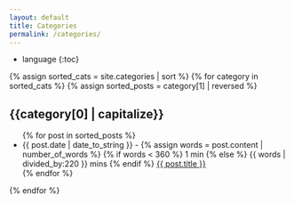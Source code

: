 ```yaml
---
layout: default
title: Categories
permalink: /categories/
---
```


* language
{:toc}


{% assign sorted_cats = site.categories | sort %}
{% for category in sorted_cats %}
{% assign sorted_posts = category[1] | reversed %}
<h2 id="{{category[0] | uri_escape | downcase }}">{{category[0] | capitalize}}</h2>
<ul>
  {% for post in sorted_posts %}
  <li>
    <span class="post-date" display="inline">{{ post.date | date_to_string }}</span>
      -
    <span class="post-date" display="inline">
      {% assign words = post.content | number_of_words %}
        {% if words < 360 %}
          1 min
        {% else %}
          {{ words | divided_by:220 }} mins
        {% endif %}
    </span>
    <a href="{{ site.url }}{{ site.baseurl }}{{  post.url }}">{{  post.title }}</a>

  </li>
  {% endfor %}
</ul>
{% endfor %}